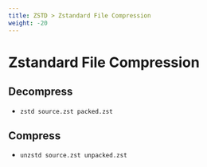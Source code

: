 ```yaml
---
title: ZSTD > Zstandard File Compression
weight: -20
---
```


# Zstandard File Compression

## Decompress

- ```zstd source.zst packed.zst```

## Compress

- ```unzstd source.zst unpacked.zst```

